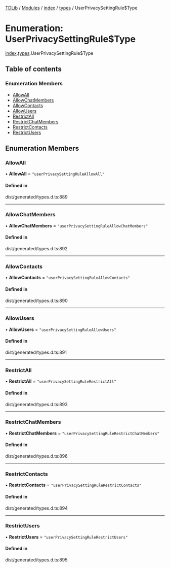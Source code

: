 [TDLib](../README.md) / [Modules](../modules.md) / [index](../modules/index.md) / [types](../modules/index.types.md) / UserPrivacySettingRule$Type

# Enumeration: UserPrivacySettingRule$Type

[index](../modules/index.md).[types](../modules/index.types.md).UserPrivacySettingRule$Type

## Table of contents

### Enumeration Members

- [AllowAll](index.types.UserPrivacySettingRule_Type.md#allowall)
- [AllowChatMembers](index.types.UserPrivacySettingRule_Type.md#allowchatmembers)
- [AllowContacts](index.types.UserPrivacySettingRule_Type.md#allowcontacts)
- [AllowUsers](index.types.UserPrivacySettingRule_Type.md#allowusers)
- [RestrictAll](index.types.UserPrivacySettingRule_Type.md#restrictall)
- [RestrictChatMembers](index.types.UserPrivacySettingRule_Type.md#restrictchatmembers)
- [RestrictContacts](index.types.UserPrivacySettingRule_Type.md#restrictcontacts)
- [RestrictUsers](index.types.UserPrivacySettingRule_Type.md#restrictusers)

## Enumeration Members

### AllowAll

• **AllowAll** = ``"userPrivacySettingRuleAllowAll"``

#### Defined in

dist/generated/types.d.ts:889

___

### AllowChatMembers

• **AllowChatMembers** = ``"userPrivacySettingRuleAllowChatMembers"``

#### Defined in

dist/generated/types.d.ts:892

___

### AllowContacts

• **AllowContacts** = ``"userPrivacySettingRuleAllowContacts"``

#### Defined in

dist/generated/types.d.ts:890

___

### AllowUsers

• **AllowUsers** = ``"userPrivacySettingRuleAllowUsers"``

#### Defined in

dist/generated/types.d.ts:891

___

### RestrictAll

• **RestrictAll** = ``"userPrivacySettingRuleRestrictAll"``

#### Defined in

dist/generated/types.d.ts:893

___

### RestrictChatMembers

• **RestrictChatMembers** = ``"userPrivacySettingRuleRestrictChatMembers"``

#### Defined in

dist/generated/types.d.ts:896

___

### RestrictContacts

• **RestrictContacts** = ``"userPrivacySettingRuleRestrictContacts"``

#### Defined in

dist/generated/types.d.ts:894

___

### RestrictUsers

• **RestrictUsers** = ``"userPrivacySettingRuleRestrictUsers"``

#### Defined in

dist/generated/types.d.ts:895
